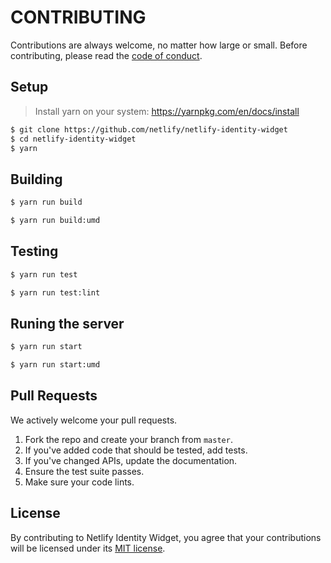# CONTRIBUTING

Contributions are always welcome, no matter how large or small. Before contributing,
please read the [code of conduct](CODE_OF_CONDUCT.md).

## Setup

> Install yarn on your system: https://yarnpkg.com/en/docs/install

```sh
$ git clone https://github.com/netlify/netlify-identity-widget
$ cd netlify-identity-widget
$ yarn
```

## Building

```sh
$ yarn run build
```

```sh
$ yarn run build:umd
```

## Testing

```sh
$ yarn run test
```

```sh
$ yarn run test:lint
```

## Runing the server

```sh
$ yarn run start
```

```sh
$ yarn run start:umd
```

## Pull Requests

We actively welcome your pull requests.

1. Fork the repo and create your branch from `master`.
2. If you've added code that should be tested, add tests.
3. If you've changed APIs, update the documentation.
4. Ensure the test suite passes.
5. Make sure your code lints.

## License

By contributing to Netlify Identity Widget, you agree that your contributions will be licensed
under its [MIT license](LICENSE).
